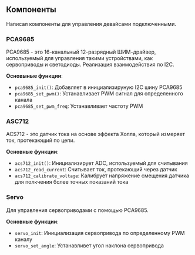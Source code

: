 ## Компоненты

Написал компоненты для управления девайсами подключенными.

### PCA9685

PCA9685 - это 16-канальный 12-разрядный ШИМ-драйвер, используемый для управления такими устройствами, как сервоприводы и светодиоды.
Реализация взаимодействия по I2C.

**Основыные функции**:
- ```pca9685_init()```: Добавляет в инициализируную I2C шину PCA9685
- ```pca9685_set_pwm()```: Устанавливает PWM сигнал для определенного канала
- ```pca9685_set_pwm_freq```: Устанавливает частоту PWM 

### ASC712

ACS712 - это датчик тока на основе эффекта Холла, который измеряет ток, протекающий по цепи.


**Основные функции**:
- ```acs712_init()```: Инициализирует ADC, используемый для считывания
- ```acs712_read_current```: Считывает ток, протекающий через датчик
- ```acs712_calibrate_voltage```: Калибрует напряжение смещения датчика для полкчения более точных показаний тока

### Servo

Для управления сервоприводами с помощью PCA9685.

**Основные функции**:
- ```servo_init```: Инициализация сервопривода по определенному PWM каналу
- ```servo_set_angle```: Устанавливет угол наклона сервопривода